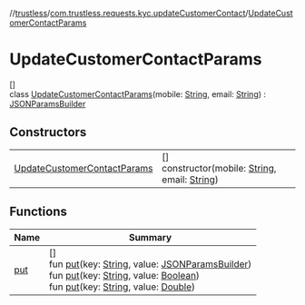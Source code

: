 //[trustless](../../../index.md)/[com.trustless.requests.kyc.updateCustomerContact](../index.md)/[UpdateCustomerContactParams](index.md)

# UpdateCustomerContactParams

[]\
class [UpdateCustomerContactParams](index.md)(mobile: [String](https://kotlinlang.org/api/latest/jvm/stdlib/kotlin/-string/index.html), email: [String](https://kotlinlang.org/api/latest/jvm/stdlib/kotlin/-string/index.html)) : [JSONParamsBuilder](../../com.trustless.params/-j-s-o-n-params-builder/index.md)

## Constructors

| | |
|---|---|
| [UpdateCustomerContactParams](-update-customer-contact-params.md) | []<br>constructor(mobile: [String](https://kotlinlang.org/api/latest/jvm/stdlib/kotlin/-string/index.html), email: [String](https://kotlinlang.org/api/latest/jvm/stdlib/kotlin/-string/index.html)) |

## Functions

| Name | Summary |
|---|---|
| [put](../../com.trustless.params/-j-s-o-n-params-builder/put.md) | []<br>fun [put](../../com.trustless.params/-j-s-o-n-params-builder/put.md)(key: [String](https://kotlinlang.org/api/latest/jvm/stdlib/kotlin/-string/index.html), value: [JSONParamsBuilder](../../com.trustless.params/-j-s-o-n-params-builder/index.md))<br>fun [put](../../com.trustless.params/-j-s-o-n-params-builder/put.md)(key: [String](https://kotlinlang.org/api/latest/jvm/stdlib/kotlin/-string/index.html), value: [Boolean](https://kotlinlang.org/api/latest/jvm/stdlib/kotlin/-boolean/index.html))<br>fun [put](../../com.trustless.params/-j-s-o-n-params-builder/put.md)(key: [String](https://kotlinlang.org/api/latest/jvm/stdlib/kotlin/-string/index.html), value: [Double](https://kotlinlang.org/api/latest/jvm/stdlib/kotlin/-double/index.html)) |
